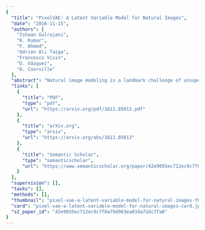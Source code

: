 ```yaml
---
{
  "title": "PixelVAE: A Latent Variable Model for Natural Images",
  "date": "2016-11-15",
  "authors": [
    "Ishaan Gulrajani",
    "K. Kumar",
    "F. Ahmed",
    "Adrien Ali Taïga",
    "Francesco Visin",
    "D. Vázquez",
    "A. Courville"
  ],
  "abstract": "Natural image modeling is a landmark challenge of unsupervised learning. Variational Autoencoders (VAEs) learn a useful latent representation and model global structure well but have difficulty capturing small details. PixelCNN models details very well, but lacks a latent code and is difficult to scale for capturing large structures. We present PixelVAE, a VAE model with an autoregressive decoder based on PixelCNN. Our model requires very few expensive autoregressive layers compared to PixelCNN and learns latent codes that are more compressed than a standard VAE while still capturing most non-trivial structure. Finally, we extend our model to a hierarchy of latent variables at different scales. Our model achieves state-of-the-art performance on binarized MNIST, competitive performance on 64 × 64 ImageNet, and high-quality samples on the LSUN bedrooms dataset.",
  "links": [
    {
      "title": "PDF",
      "type": "pdf",
      "url": "https://arxiv.org/pdf/1611.05013.pdf"
    },
    {
      "title": "arXiv.org",
      "type": "arxiv",
      "url": "https://arxiv.org/abs/1611.05013"
    },
    {
      "title": "Semantic Scholar",
      "type": "semanticscholar",
      "url": "https://www.semanticscholar.org/paper/42e9055ec712ec9c7f0a79d963ea034a72dc7fa8"
    }
  ],
  "supervision": [],
  "tasks": [],
  "methods": [],
  "thumbnail": "pixel-vae-a-latent-variable-model-for-natural-images-thumb.jpg",
  "card": "pixel-vae-a-latent-variable-model-for-natural-images-card.jpg",
  "s2_paper_id": "42e9055ec712ec9c7f0a79d963ea034a72dc7fa8"
}
---
```


